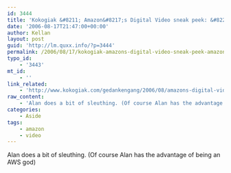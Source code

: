 ```yaml
---
id: 3444
title: 'Kokogiak &#8211; Amazon&#8217;s Digital Video sneak peek: &#8220;Amazon Unbox&#8221;'
date: '2006-08-17T21:47:00+00:00'
author: Kellan
layout: post
guid: 'http://lm.quxx.info/?p=3444'
permalink: /2006/08/17/kokogiak-amazons-digital-video-sneak-peek-amazon-unbox/
typo_id:
    - '3443'
mt_id:
    - ''
link_related:
    - 'http://www.kokogiak.com/gedankengang/2006/08/amazons-digital-video-sneak-peek.html'
raw_content:
    - 'Alan does a bit of sleuthing. (Of course Alan has the advantage of being an AWS god)'
categories:
    - Aside
tags:
    - amazon
    - video
---
```


Alan does a bit of sleuthing. (Of course Alan has the advantage of being an AWS god)